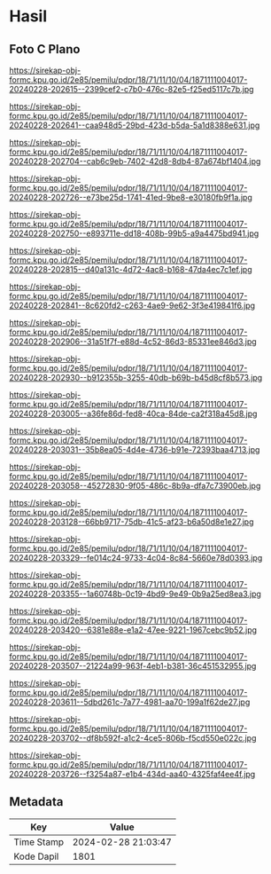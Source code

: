 # Hasil

## Foto C Plano

https://sirekap-obj-formc.kpu.go.id/2e85/pemilu/pdpr/18/71/11/10/04/1871111004017-20240228-202615--2399cef2-c7b0-476c-82e5-f25ed5117c7b.jpg

https://sirekap-obj-formc.kpu.go.id/2e85/pemilu/pdpr/18/71/11/10/04/1871111004017-20240228-202641--caa948d5-29bd-423d-b5da-5a1d8388e631.jpg

https://sirekap-obj-formc.kpu.go.id/2e85/pemilu/pdpr/18/71/11/10/04/1871111004017-20240228-202704--cab6c9eb-7402-42d8-8db4-87a674bf1404.jpg

https://sirekap-obj-formc.kpu.go.id/2e85/pemilu/pdpr/18/71/11/10/04/1871111004017-20240228-202726--e73be25d-1741-41ed-9be8-e30180fb9f1a.jpg

https://sirekap-obj-formc.kpu.go.id/2e85/pemilu/pdpr/18/71/11/10/04/1871111004017-20240228-202750--e893711e-dd18-408b-99b5-a9a4475bd941.jpg

https://sirekap-obj-formc.kpu.go.id/2e85/pemilu/pdpr/18/71/11/10/04/1871111004017-20240228-202815--d40a131c-4d72-4ac8-b168-47da4ec7c1ef.jpg

https://sirekap-obj-formc.kpu.go.id/2e85/pemilu/pdpr/18/71/11/10/04/1871111004017-20240228-202841--8c620fd2-c263-4ae9-9e62-3f3e419841f6.jpg

https://sirekap-obj-formc.kpu.go.id/2e85/pemilu/pdpr/18/71/11/10/04/1871111004017-20240228-202906--31a51f7f-e88d-4c52-86d3-85331ee846d3.jpg

https://sirekap-obj-formc.kpu.go.id/2e85/pemilu/pdpr/18/71/11/10/04/1871111004017-20240228-202930--b912355b-3255-40db-b69b-b45d8cf8b573.jpg

https://sirekap-obj-formc.kpu.go.id/2e85/pemilu/pdpr/18/71/11/10/04/1871111004017-20240228-203005--a36fe86d-fed8-40ca-84de-ca2f318a45d8.jpg

https://sirekap-obj-formc.kpu.go.id/2e85/pemilu/pdpr/18/71/11/10/04/1871111004017-20240228-203031--35b8ea05-4d4e-4736-b91e-72393baa4713.jpg

https://sirekap-obj-formc.kpu.go.id/2e85/pemilu/pdpr/18/71/11/10/04/1871111004017-20240228-203058--45272830-9f05-486c-8b9a-dfa7c73900eb.jpg

https://sirekap-obj-formc.kpu.go.id/2e85/pemilu/pdpr/18/71/11/10/04/1871111004017-20240228-203128--66bb9717-75db-41c5-af23-b6a50d8e1e27.jpg

https://sirekap-obj-formc.kpu.go.id/2e85/pemilu/pdpr/18/71/11/10/04/1871111004017-20240228-203329--fe014c24-9733-4c04-8c84-5660e78d0393.jpg

https://sirekap-obj-formc.kpu.go.id/2e85/pemilu/pdpr/18/71/11/10/04/1871111004017-20240228-203355--1a60748b-0c19-4bd9-9e49-0b9a25ed8ea3.jpg

https://sirekap-obj-formc.kpu.go.id/2e85/pemilu/pdpr/18/71/11/10/04/1871111004017-20240228-203420--6381e88e-e1a2-47ee-9221-1967cebc9b52.jpg

https://sirekap-obj-formc.kpu.go.id/2e85/pemilu/pdpr/18/71/11/10/04/1871111004017-20240228-203507--21224a99-963f-4eb1-b381-36c451532955.jpg

https://sirekap-obj-formc.kpu.go.id/2e85/pemilu/pdpr/18/71/11/10/04/1871111004017-20240228-203611--5dbd261c-7a77-4981-aa70-199a1f62de27.jpg

https://sirekap-obj-formc.kpu.go.id/2e85/pemilu/pdpr/18/71/11/10/04/1871111004017-20240228-203702--df8b592f-a1c2-4ce5-806b-f5cd550e022c.jpg

https://sirekap-obj-formc.kpu.go.id/2e85/pemilu/pdpr/18/71/11/10/04/1871111004017-20240228-203726--f3254a87-e1b4-434d-aa40-4325faf4ee4f.jpg


## Metadata

| Key        | Value               |
| ---------- | ------------------- |
| Time Stamp | 2024-02-28 21:03:47 |
| Kode Dapil | 1801                |



